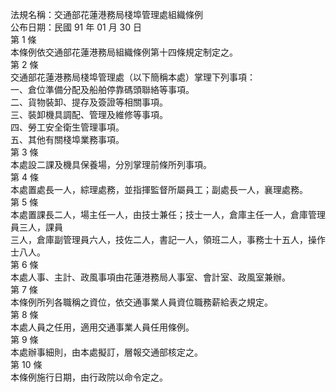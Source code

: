 法規名稱：交通部花蓮港務局棧埠管理處組織條例  
公布日期：民國 91 年 01 月 30 日  
第 1 條  
本條例依交通部花蓮港務局組織條例第十四條規定制定之。  
第 2 條  
交通部花蓮港務局棧埠管理處（以下簡稱本處）掌理下列事項：  
一、倉位準備分配及船舶停靠碼頭聯絡等事項。  
二、貨物裝卸、提存及簽證等相關事項。  
三、裝卸機具調配、管理及維修等事項。  
四、勞工安全衛生管理事項。  
五、其他有關棧埠業務事項。  
第 3 條  
本處設二課及機具保養場，分別掌理前條所列事項。  
第 4 條  
本處置處長一人，綜理處務，並指揮監督所屬員工；副處長一人，襄理處務。  
第 5 條  
本處置課長二人，場主任一人，由技士兼任；技士一人，倉庫主任一人，倉庫管理員三人，課員  
三人，倉庫副管理員六人，技佐二人，書記一人，領班二人，事務士十五人，操作士八人。  
第 6 條  
本處人事、主計、政風事項由花蓮港務局人事室、會計室、政風室兼辦。  
第 7 條  
本條例所列各職稱之資位，依交通事業人員資位職務薪給表之規定。  
第 8 條  
本處人員之任用，適用交通事業人員任用條例。  
第 9 條  
本處辦事細則，由本處擬訂，層報交通部核定之。  
第 10 條  
本條例施行日期，由行政院以命令定之。  


